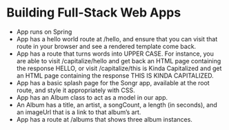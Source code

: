 # Building Full-Stack Web Apps
- App runs on Spring
- App has a hello world route at /hello, and ensure that you can visit that route in your browser and see a rendered
 template come back.
- App has a route that turns words into UPPER CASE. For instance, you are able to visit /capitalize/hello and get
 back an HTML page containing the response HELLO, or visit /capitalize/this is Kinda Capitalized and get an HTML page
  containing the response THIS IS KINDA CAPITALIZED.
- App has a basic splash page for the Songr app, available at the root route, and style it appropriately with CSS.
- App has an Album class to act as a model in our app.
- An Album has a title, an artist, a songCount, a length (in seconds), and an imageUrl that is a link to that album’s
 art.
- App has a route at /albums that shows three album instances.
